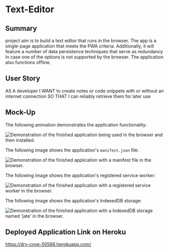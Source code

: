 # Text-Editor


## Summary
project aim is to build a text editor that runs in the browser. The app is a single-page application that meets the PWA criteria. Additionally, it will feature a number of data persistence techniques that serve as redundancy in case one of the options is not supported by the browser. The application also functions offline.


## User Story
AS A developer
I WANT to create notes or code snippets with or without an internet connection
SO THAT I can reliably retrieve them for later use

## Mock-Up

The following animation demonstrates the application functionality:

![Demonstration of the finished application being used in the browser and then installed.](./Assets/00-demo.gif)

The following image shows the application's `manifest.json` file:

![Demonstration of the finished application with a manifest file in the browser.](./Assets/01-manifest.png)

The following image shows the application's registered service worker:

![Demonstration of the finished application with a registered service worker in the browser.](./Assets/02-service-worker.png)

The following image shows the application's IndexedDB storage:

![Demonstration of the finished application with a IndexedDB storage named 'jate' in the browser.](./Assets/03-idb-storage.png)
## Deployed Application Link on Heroku
https://dry-cove-50566.herokuapp.com/
